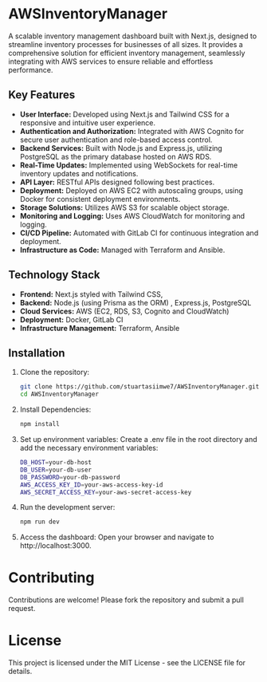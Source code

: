 # AWSInventoryManager
 A scalable inventory management dashboard built with Next.js, designed to streamline inventory processes for businesses of all sizes. It provides a comprehensive solution for efficient inventory management, seamlessly integrating with AWS services to ensure reliable and effortless performance.


## Key Features
- **User Interface:** Developed using Next.js and Tailwind CSS for a responsive and intuitive user experience.
- **Authentication and Authorization:** Integrated with AWS Cognito for secure user authentication and role-based access control.
- **Backend Services:** Built with Node.js and Express.js, utilizing PostgreSQL as the primary database hosted on AWS RDS.
- **Real-Time Updates:** Implemented using WebSockets for real-time inventory updates and notifications.
- **API Layer:** RESTful APIs designed following best practices.
- **Deployment:** Deployed on AWS EC2 with autoscaling groups, using Docker for consistent deployment environments.
- **Storage Solutions:** Utilizes AWS S3 for scalable object storage.
- **Monitoring and Logging:** Uses AWS CloudWatch for monitoring and logging.
- **CI/CD Pipeline:** Automated with GitLab CI for continuous integration and deployment.
- **Infrastructure as Code:** Managed with Terraform and Ansible.

## Technology Stack
- **Frontend:** Next.js styled with Tailwind CSS, 
- **Backend:** Node.js (using Prisma as the ORM) , Express.js, PostgreSQL
- **Cloud Services:** AWS (EC2, RDS, S3, Cognito and CloudWatch)
- **Deployment:** Docker, GitLab CI
- **Infrastructure Management:** Terraform, Ansible

## Installation

1. Clone the repository:
   ```bash
   git clone https://github.com/stuartasiimwe7/AWSInventoryManager.git
   cd AWSInventoryManager

2. Install Dependencies:
    ```bash
    npm install

3. Set up environment variables:
Create a .env file in the root directory and add the necessary environment variables:
    ```bash
    DB_HOST=your-db-host
    DB_USER=your-db-user
    DB_PASSWORD=your-db-password
    AWS_ACCESS_KEY_ID=your-aws-access-key-id
    AWS_SECRET_ACCESS_KEY=your-aws-secret-access-key

4. Run the development server:
    ```bash
    npm run dev

5. Access the dashboard: Open your browser and navigate to http://localhost:3000.

# Contributing 
Contributions are welcome! Please fork the repository and submit a pull request. 

# License 
This project is licensed under the MIT License - see the LICENSE file for details.